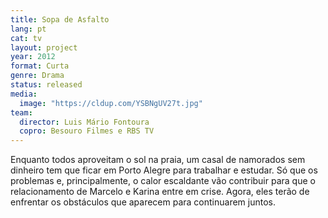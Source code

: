 ```yaml
---
title: Sopa de Asfalto
lang: pt
cat: tv
layout: project
year: 2012
format: Curta
genre: Drama
status: released
media:
  image: "https://cldup.com/YSBNgUV27t.jpg"
team:
  director: Luis Mário Fontoura
  copro: Besouro Filmes e RBS TV
---
```


Enquanto todos aproveitam o sol na praia, um casal de namorados sem dinheiro tem que ficar em Porto Alegre para trabalhar e estudar. Só que os problemas e, principalmente, o calor escaldante vão contribuir para que o relacionamento de Marcelo e Karina entre em crise. Agora, eles terão de enfrentar os obstáculos que aparecem para continuarem juntos.
